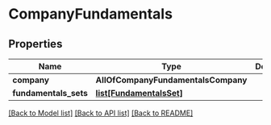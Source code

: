 # CompanyFundamentals

## Properties
Name | Type | Description | Notes
------------ | ------------- | ------------- | -------------
**company** | **AllOfCompanyFundamentalsCompany** |  | [optional] 
**fundamentals_sets** | [**list[FundamentalsSet]**](FundamentalsSet.md) |  | [optional] 

[[Back to Model list]](../README.md#documentation-for-models) [[Back to API list]](../README.md#documentation-for-api-endpoints) [[Back to README]](../README.md)

